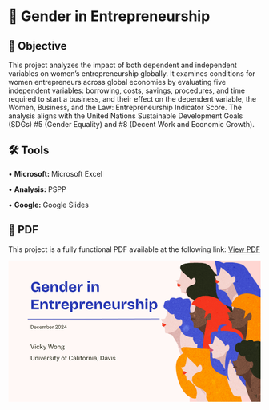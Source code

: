# 🤝 Gender in Entrepreneurship
## 🎯 Objective <br>
This project analyzes the impact of both dependent and independent variables on women’s entrepreneurship globally. It examines conditions for women entrepreneurs across global economies by evaluating five independent variables: borrowing, costs, savings, procedures, and time required to start a business, and their effect on the dependent variable, the Women, Business, and the Law: Entrepreneurship Indicator Score. The analysis aligns with the United Nations Sustainable Development Goals (SDGs) #5 (Gender Equality) and #8 (Decent Work and Economic Growth). <p>
## 🛠️ Tools <br>
• <b>Microsoft:</b> Microsoft Excel <p>
• <b>Analysis:</b> PSPP <p>
• <b>Google:</b> Google Slides <p>
## 📄 PDF <br>
This project is a fully functional PDF available at the following link: [View PDF](https://github.com/redefiningvicky/Gender-in-Entrepreneurship/blob/a9a1ea91dc8009b77da35d46331f0ddeffde43f6/Presentation/Gender_in_Entrepreneurship.pdf) <p>
![me](https://github.com/redefiningvicky/Gender-in-Entrepreneurship/blob/a9a1ea91dc8009b77da35d46331f0ddeffde43f6/Gender_in_Entrepreneurship.gif)
